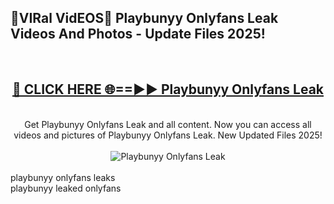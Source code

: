 <h2>🔴VIRal VidEOS🔴 Playbunyy Onlyfans Leak Videos And Photos - Update Files 2025!</h2>
<br>
<div align="center">
<h2><a href="https://virallinks.top/odZfE0" rel="nofollow">🔴 CLICK HERE 🌐==►► Playbunyy Onlyfans Leak</a></h2>
<br>
Get Playbunyy Onlyfans Leak and all content. Now you can access all videos and pictures of Playbunyy Onlyfans Leak. New Updated Files 2025!
<br>
<br>
<a href="https://virallinks.top/odZfE0" rel="nofollow" data-target="animated-image.originalLink"><img src="https://i.imgur.com/dJHk4Zq.gif)" alt="Playbunyy Onlyfans Leak" style="max-width: 100%; display: inline-block;" data-target="animated-image.originalImage"></a>
</div>
<br>
playbunyy onlyfans leaks<br>
playbunyy leaked onlyfans